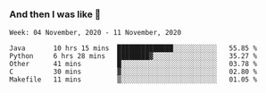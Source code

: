  ### And then I was like 🥱
<!--
**Mat2ja/Mat2ja** is a ✨ _special_ ✨ repository because its `README.md` (this file) appears on your GitHub profile.

Here are some ideas to get you started:

- 🔭 I’m currently working on ...
- 🌱 I’m currently learning ...
- 👯 I’m looking to collaborate on ...
- 🤔 I’m looking for help with ...
- 💬 Ask me about ...
- 📫 How to reach me: ...
- 😄 Pronouns: ...
- ⚡ Fun fact: ...
-->

<!--START_SECTION:waka-->
```text
Week: 04 November, 2020 - 11 November, 2020

Java       10 hrs 15 mins  ██████████████░░░░░░░░░░░   55.85 % 
Python     6 hrs 28 mins   ████████▓░░░░░░░░░░░░░░░░   35.27 % 
Other      41 mins         █░░░░░░░░░░░░░░░░░░░░░░░░   03.78 % 
C          30 mins         ▓░░░░░░░░░░░░░░░░░░░░░░░░   02.80 % 
Makefile   11 mins         ▒░░░░░░░░░░░░░░░░░░░░░░░░   01.05 % 
```
<!--END_SECTION:waka-->
